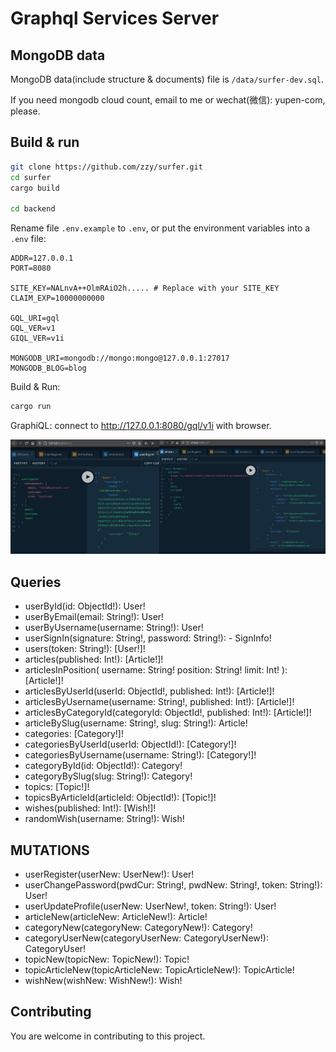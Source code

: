 # Graphql Services Server

## MongoDB data

MongoDB data(include structure & documents) file is `/data/surfer-dev.sql`.

If you need mongodb cloud count, email to me or wechat(微信): yupen-com, please.

## Build & run

``` Bash
git clone https://github.com/zzy/surfer.git
cd surfer
cargo build

cd backend
```

Rename file `.env.example` to `.env`, or put the environment variables into a `.env` file:

```
ADDR=127.0.0.1
PORT=8080

SITE_KEY=NALnvA++OlmRAiO2h..... # Replace with your SITE_KEY
CLAIM_EXP=10000000000

GQL_URI=gql
GQL_VER=v1
GIQL_VER=v1i

MONGODB_URI=mongodb://mongo:mongo@127.0.0.1:27017
MONGODB_BLOG=blog
```

Build & Run:

``` Bash
cargo run
```

GraphiQL: connect to http://127.0.0.1:8080/gql/v1i with browser.

![Graphql Image](../data/graphql.jpg)

## Queries

- userById(id: ObjectId!): User!
- userByEmail(email: String!): User!
- userByUsername(username: String!): User!
- userSignIn(signature: String!, password: String!): - SignInfo!
- users(token: String!): [User!]!
- articles(published: Int!): [Article!]!
- articlesInPosition(
  username: String!
  position: String!
  limit: Int!
): [Article!]!
- articlesByUserId(userId: ObjectId!, published: Int!): [Article!]!
- articlesByUsername(username: String!, published: Int!): [Article!]!
- articlesByCategoryId(categoryId: ObjectId!, published: Int!): [Article!]!
- articleBySlug(username: String!, slug: String!): Article!
- categories: [Category!]!
- categoriesByUserId(userId: ObjectId!): [Category!]!
- categoriesByUsername(username: String!): [Category!]!
- categoryById(id: ObjectId!): Category!
- categoryBySlug(slug: String!): Category!
- topics: [Topic!]!
- topicsByArticleId(articleId: ObjectId!): [Topic!]!
- wishes(published: Int!): [Wish!]!
- randomWish(username: String!): Wish!

## MUTATIONS

- userRegister(userNew: UserNew!): User!
- userChangePassword(pwdCur: String!, pwdNew: String!, token: String!): User!
- userUpdateProfile(userNew: UserNew!, token: String!): User!
- articleNew(articleNew: ArticleNew!): Article!
- categoryNew(categoryNew: CategoryNew!): Category!
- categoryUserNew(categoryUserNew: CategoryUserNew!): CategoryUser!
- topicNew(topicNew: TopicNew!): Topic!
- topicArticleNew(topicArticleNew: TopicArticleNew!): TopicArticle!
- wishNew(wishNew: WishNew!): Wish!

## Contributing

You are welcome in contributing to this project.
